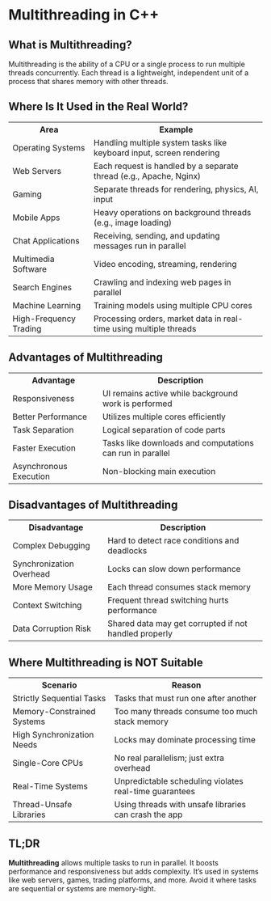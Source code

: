 <!DOCTYPE html>
<html lang="en">
<head>
  <meta charset="UTF-8">
  <meta name="viewport" content="width=device-width, initial-scale=1.0">
  <title>Multithreading in C++</title>
</head>
<body>
  <h1>Multithreading in C++</h1>

  <h2>What is Multithreading?</h2>
  <p>Multithreading is the ability of a CPU or a single process to run multiple threads concurrently. Each thread is a lightweight, independent unit of a process that shares memory with other threads.</p>

  <h2>Where Is It Used in the Real World?</h2>
  <table>
    <tr><th>Area</th><th>Example</th></tr>
    <tr><td>Operating Systems</td><td>Handling multiple system tasks like keyboard input, screen rendering</td></tr>
    <tr><td>Web Servers</td><td>Each request is handled by a separate thread (e.g., Apache, Nginx)</td></tr>
    <tr><td>Gaming</td><td>Separate threads for rendering, physics, AI, input</td></tr>
    <tr><td>Mobile Apps</td><td>Heavy operations on background threads (e.g., image loading)</td></tr>
    <tr><td>Chat Applications</td><td>Receiving, sending, and updating messages run in parallel</td></tr>
    <tr><td>Multimedia Software</td><td>Video encoding, streaming, rendering</td></tr>
    <tr><td>Search Engines</td><td>Crawling and indexing web pages in parallel</td></tr>
    <tr><td>Machine Learning</td><td>Training models using multiple CPU cores</td></tr>
    <tr><td>High-Frequency Trading</td><td>Processing orders, market data in real-time using multiple threads</td></tr>
  </table>

  <h2>Advantages of Multithreading</h2>
  <table>
    <tr><th>Advantage</th><th>Description</th></tr>
    <tr><td>Responsiveness</td><td>UI remains active while background work is performed</td></tr>
    <tr><td>Better Performance</td><td>Utilizes multiple cores efficiently</td></tr>
    <tr><td>Task Separation</td><td>Logical separation of code parts</td></tr>
    <tr><td>Faster Execution</td><td>Tasks like downloads and computations can run in parallel</td></tr>
    <tr><td>Asynchronous Execution</td><td>Non-blocking main execution</td></tr>
  </table>

  <h2>Disadvantages of Multithreading</h2>
  <table>
    <tr><th>Disadvantage</th><th>Description</th></tr>
    <tr><td>Complex Debugging</td><td>Hard to detect race conditions and deadlocks</td></tr>
    <tr><td>Synchronization Overhead</td><td>Locks can slow down performance</td></tr>
    <tr><td>More Memory Usage</td><td>Each thread consumes stack memory</td></tr>
    <tr><td>Context Switching</td><td>Frequent thread switching hurts performance</td></tr>
    <tr><td>Data Corruption Risk</td><td>Shared data may get corrupted if not handled properly</td></tr>
  </table>

  <h2>Where Multithreading is NOT Suitable</h2>
  <table>
    <tr><th>Scenario</th><th>Reason</th></tr>
    <tr><td>Strictly Sequential Tasks</td><td>Tasks that must run one after another</td></tr>
    <tr><td>Memory-Constrained Systems</td><td>Too many threads consume too much stack memory</td></tr>
    <tr><td>High Synchronization Needs</td><td>Locks may dominate processing time</td></tr>
    <tr><td>Single-Core CPUs</td><td>No real parallelism; just extra overhead</td></tr>
    <tr><td>Real-Time Systems</td><td>Unpredictable scheduling violates real-time guarantees</td></tr>
    <tr><td>Thread-Unsafe Libraries</td><td>Using threads with unsafe libraries can crash the app</td></tr>
  </table>

  <h2>TL;DR</h2>
  <p><strong>Multithreading</strong> allows multiple tasks to run in parallel. It boosts performance and responsiveness but adds complexity. It’s used in systems like web servers, games, trading platforms, and more. Avoid it where tasks are sequential or systems are memory-tight.</p>
</body>
</html>
